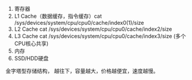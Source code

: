1. 寄存器
2. L1 Cache（数据缓存，指令缓存）cat /sys/devices/system/cpu/cpu0/cache/index0(1)/size 
3. L2 Cache cat /sys/devices/system/cpu/cpu0/cache/index2/size 
4. L3 Cache cat /sys/devices/system/cpu/cpu0/cache/index3/size (多个CPU核心共享)
5. 内存
6. SSD/HDD硬盘

金字塔型存储结构， 越往下，容量越大，价格越便宜，速度越慢。